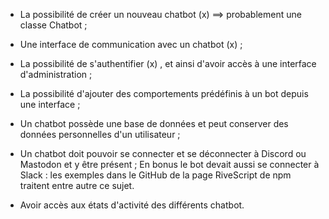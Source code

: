  - La possibilité de créer un nouveau chatbot (x) ==> probablement une classe Chatbot ;
 
 - Une interface de communication avec un chatbot (x) ;
 
 - La possibilité de s'authentifier (x) , et ainsi d'avoir accès à une interface d'administration ;
 
 - La possibilité d'ajouter des comportements prédéfinis à un bot depuis une interface ;
 
 - Un chatbot possède une base de données et peut conserver des données personnelles d'un utilisateur ;
 
 - Un chatbot doit pouvoir se connecter et se déconnecter à Discord ou Mastodon et y être présent ;
 En bonus le  bot devait aussi se connecter à Slack : les exemples dans le GitHub de la page RiveScript de npm traitent entre autre ce sujet.
 
 - Avoir accès aux états d'activité des différents chatbot.
